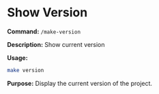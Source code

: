 # Show Version

**Command:** `/make-version`

**Description:** Show current version

**Usage:**
```bash
make version
```

**Purpose:** Display the current version of the project.